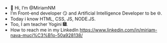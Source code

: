 - 👋 Hi, I’m @MiriamNM
- I’m Front-end developer 😏 and Artificial Intelligence Developer to be 🌐.
- Today i know HTML, CSS, JS, NODE.JS. 
- Too, I am teacher Yogini 🎆. 
- How to reach me in  my LinkedIn https://www.linkedin.com/in/miriam-nava-muci%C3%B1o-50a928138/

<!---
MiriamNM/MiriamNM is a ✨ special ✨ repository because its `README.md` (this file) appears on your GitHub profile.
You can click the Preview link to take a look at your changes.
--->

